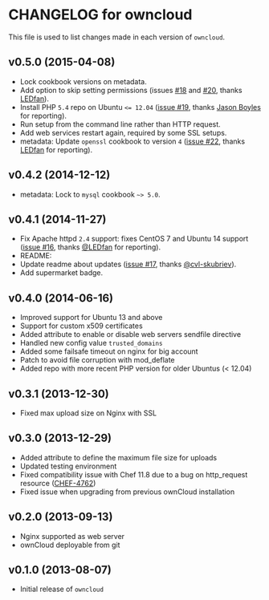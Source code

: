 # CHANGELOG for owncloud

This file is used to list changes made in each version of `owncloud`.

## v0.5.0 (2015-04-08)

* Lock cookbook versions on metadata.
* Add option to skip setting permissions (issues [#18](https://github.com/onddo/owncloud-cookbook/issues/18) and [#20](https://github.com/onddo/owncloud-cookbook/pull/20), thanks [LEDfan](https://github.com/LEDfan)).
* Install PHP `5.4` repo on Ubuntu `<= 12.04` ([issue #19](https://github.com/onddo/owncloud-cookbook/issues/19), thanks [Jason Boyles](https://github.com/JasonBoyles) for reporting).
* Run setup from the command line rather than HTTP request.
* Add web services restart again, required by some SSL setups.
* metadata: Update `openssl` cookbook to version `4` ([issue #22](https://github.com/onddo/owncloud-cookbook/issues/22), thanks [LEDfan](https://github.com/LEDfan) for reporting).

## v0.4.2 (2014-12-12)

* metadata: Lock to `mysql` cookbook `~> 5.0`.

## v0.4.1 (2014-11-27)

* Fix Apache httpd `2.4` support: fixes CentOS 7 and Ubuntu 14 support ([issue #16](https://github.com/onddo/owncloud-cookbook/issues/16), thanks [@LEDfan](https://github.com/LEDfan) for reporting).
* README:
 * Update readme about updates ([issue #17](https://github.com/onddo/owncloud-cookbook/pull/17), thanks [@cvl-skubriev](https://github.com/cvl-skubriev)).
 * Add supermarket badge.

## v0.4.0 (2014-06-16)

* Improved support for Ubuntu 13 and above
* Support for custom x509 certificates
* Added attribute to enable or disable web servers sendfile directive
* Handled new config value `trusted_domains`
* Added some failsafe timeout on nginx for big account
* Patch to avoid file corruption with mod_deflate
* Added repo with more recent PHP version for older Ubuntus (< 12.04)

## v0.3.1 (2013-12-30)

* Fixed max upload size on Nginx with SSL

## v0.3.0 (2013-12-29)

* Added attribute to define the maximum file size for uploads
* Updated testing environment
* Fixed compatibility issue with Chef 11.8 due to a bug on http_request resource ([CHEF-4762](https://tickets.chef.io/browse/CHEF-4762))
* Fixed issue when upgrading from previous ownCloud installation

## v0.2.0 (2013-09-13)

* Nginx supported as web server
* ownCloud deployable from git

## v0.1.0 (2013-08-07)

* Initial release of `owncloud`
